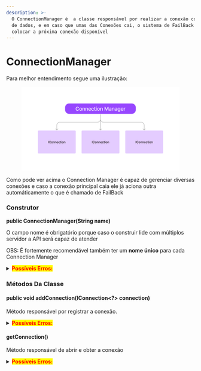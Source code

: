 ```yaml
---
description: >-
  O ConnectionManager é  a classe responsável por realizar a conexão com o banco
  de dados, e em caso que umas das Conexões cai, o sistema de FailBack irá
  colocar a próxima conexão disponível
---
```


# ConnectionManager

Para melhor entendimento segue uma ilustração:

<figure><img src="../../.gitbook/assets/Untitled.png" alt=""><figcaption></figcaption></figure>

Como pode ver acima o Connection Manager é capaz de gerenciar diversas conexões e caso a conexão principal caia ele já aciona outra automáticamente o que é chamado de FailBack

### Construtor

**public ConnectionManager(String name)**

O campo nome é obrigatório porque caso o construir lide com múltiplos servidor a API será capaz de atender

OBS: É fortemente recomendável também ter um **nome único** para cada Connection Manager

<details>

<summary><mark style="color:red;"><strong>Possíveis Erros:</strong></mark></summary>

* <mark style="color:red;">NullPointerException</mark> : Ocorre quando o nome é vazio ou nulo

</details>

### Métodos Da Classe

#### public void addConnection(IConnection\<?> connection)

Método responsável por registrar a conexão.

<details>

<summary><mark style="color:red;"><strong>Possíveis Erros:</strong></mark></summary>

* <mark style="color:red;">DuplicateConnectionNameException</mark> : Ocorre quando o nome da conexão já existe
* <mark style="color:red;">Exception</mark> : Ocorre quando qualquer erro que aconteça ao tentar ao registrar a conexão

</details>

#### getConnection()

Método responsável de abrir e obter a conexão

<details>

<summary><mark style="color:red;"><strong>Possíveis Erros:</strong></mark></summary>

* <mark style="color:red;">NullPointerException</mark> : Ocorre quando não há nenhuma conexão registrada
* <mark style="color:red;">ConnectionNotEstablishedException</mark> : Ocorre quando não foi possível estabilizar a conexão com o banco de dados por qualquer motivo que seja

</details>

